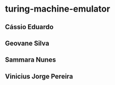 # turing-machine-emulator

## Cássio Eduardo
## Geovane Silva
## Sammara Nunes
## Vinicius Jorge Pereira
